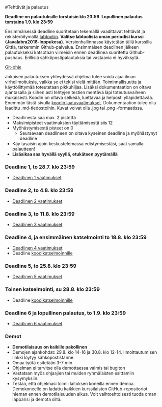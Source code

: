 ﻿#Tehtävät ja palautus

**Deadline on palautuksille torstaisin klo 23:59. Lopullinen palautus torstaina 1.9. klo 23:59**

Ensimmäisessä deadline suoritetaan tekemällä vaadittavat tehtävät ja rekisteröitymällä [labtooliin](http://tktl-labtool.herokuapp.com/register). **Valitse labtoolista oman periodisi kurssi (Javalabra2016-loppukesa).** Versionhallinnassa käytetään tällä kurssilla Gittiä, tarkemmin Github-palvelua. Ensimmäisen deadlinen jälkeen palautukseksi katsotaan viimeisin ennen deadlinea suoritettu Github-pushaus. Erillisiä sähköpostipalautuksia tai vastaavia ei hyväksytä.

[Git-ohje](Git-ohje.md)

Jokaisen palautuksen yhteydessä ohjelma tulee voida ajaa ilman virheilmoituksia, vaikka se ei tekisi vielä mitään. Toiminnallisuutta ja käyttöliittymää toteutetaan pikkuhiljaa. Lisäksi dokumentaation  on oltava ajantasalla ja siihen asti tehtyjen testien mentävä läpi toteutusvaiheen mukaisesti. Koodin on oltava selkeää, luettavaa ja helposti ylläpidettävää. Enemmän tästä sivulla [koodin laatuvaatimukset](Koodin-laatuvaatimukset.md). Dokumentaation tulee olla laadittu .md-tiedostoihin. Kuvat voivat olla .jpg tai .png -formaatissa.

* Deadlinesta saa max. 2 pistettä
* Maksimipisteet vaatimuksien täyttämisestä siis 12
* Myöhästymisestä pisteet on 0
  * Seuraavaan deadlineen on oltava kyseinen deadline ja myöhästynyt deadline
* Käy tasaisin ajoin keskustelemassa edistymisestäsi, saat samalla palautteen!
* **Lisäaikaa saa hyvällä syyllä, etukäteen pyytämällä**

### Deadline 1, to 28.7. klo 23:59
* [Deadlinen 1 vaatimukset](Deadline-1.md)

### Deadline 2, to 4.8. klo 23:59
* [Deadlinen 2 vaatimukset](Deadline-2.md)

### Deadline 3, to 11.8. klo 23:59
* [Deadlinen 3 vaatimukset](Deadline-3.md)

### Deadline 4, ja ensimmäinen katselmointi to 18.8. klo 23:59
* [Deadlinen 4 vaatimukset](Deadline-4.md)
* Deadline [koodikatselmoinnille](Koodikatselmointi.md)

### Deadline 5, to 25.8. klo 23:59
* [Deadlinen 5 vaatimukset](Deadline-5.md)

### Toinen katselmointi, su 28.8. klo 23:59
* Deadline [koodikatselmoinnille](Koodikatselmointi.md)

### Deadline 6 ja lopullinen palautus, to 1.9. klo 23:59
* [Deadlinen 6 vaatimukset](Deadline-6-lopullinen-palautus.md)

### Demot

* **Demotilaisuus on kaikille pakollinen**
* Demojen ajankohdat: 29.8. klo 14-16 ja 30.8. klo 12-14. Ilmoittautumisen linkki löytyy sähköpostistanne.
* Omaa työtä esitetään 3-7 min.
* Ohjelman ei tarvitse olla demottaessa valmis tai bugiton
* Vastataan myös ohjaajien tai muiden ryhmäläisten esittämiin kysymyksiin.
* Testaa, että ohjelmasi toimii laitoksen koneilla ennen demoa. Demokoneelle on ladattu kaikkien kurssilaisten GitHub-repositoriot hieman ennen demotilaisuuden alkua. Voit vaihtoehtoisesti tuoda oman läppärisi ja demota siltä.
